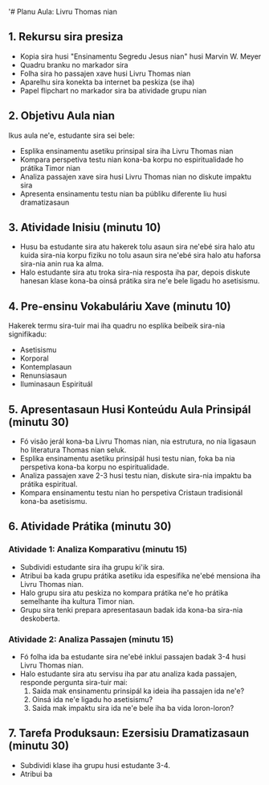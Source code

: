'# Planu Aula: Livru Thomas nian

## 1. Rekursu sira presiza

- Kopia sira husi "Ensinamentu Segredu Jesus nian" husi Marvin W. Meyer
- Quadru branku no markador sira
- Folha sira ho passajen xave husi Livru Thomas nian
- Aparelhu sira konekta ba internet ba peskiza (se iha)
- Papel flipchart no markador sira ba atividade grupu nian

## 2. Objetivu Aula nian

Ikus aula ne'e, estudante sira sei bele:
- Esplika ensinamentu asetiku prinsipal sira iha Livru Thomas nian
- Kompara perspetiva testu nian kona-ba korpu no espiritualidade ho prátika Timor nian
- Analiza passajen xave sira husi Livru Thomas nian no diskute impaktu sira
- Apresenta ensinamentu testu nian ba públiku diferente liu husi dramatizasaun

## 3. Atividade Inisiu (minutu 10)

- Husu ba estudante sira atu hakerek tolu asaun sira ne'ebé sira halo atu kuida sira-nia korpu fiziku no tolu asaun sira ne'ebé sira halo atu haforsa sira-nia anin rua ka alma.
- Halo estudante sira atu troka sira-nia resposta iha par, depois diskute hanesan klase kona-ba oinsá prátika sira ne'e bele ligadu ho asetisismu.

## 4. Pre-ensinu Vokabuláriu Xave (minutu 10)

Hakerek termu sira-tuir mai iha quadru no esplika beibeik sira-nia signifikadu:
- Asetisismu
- Korporal
- Kontemplasaun
- Renunsiasaun
- Iluminasaun Espirituál

## 5. Apresentasaun Husi Konteúdu Aula Prinsipál (minutu 30)

- Fó visão jerál kona-ba Livru Thomas nian, nia estrutura, no nia ligasaun ho literatura Thomas nian seluk.
- Esplika ensinamentu asetiku prinsipál husi testu nian, foka ba nia perspetiva kona-ba korpu no espiritualidade.
- Analiza passajen xave 2-3 husi testu nian, diskute sira-nia impaktu ba prátika espiritual.
- Kompara ensinamentu testu nian ho perspetiva Cristaun tradisionál kona-ba asetisismu.

## 6. Atividade Prátika (minutu 30)

### Atividade 1: Analiza Komparativu (minutu 15)
- Subdividi estudante sira iha grupu ki'ik sira.
- Atribui ba kada grupu prátika asetiku ida espesífika ne'ebé mensiona iha Livru Thomas nian.
- Halo grupu sira atu peskiza no kompara prátika ne'e ho prátika semelhante iha kultura Timor nian.
- Grupu sira tenki prepara apresentasaun badak ida kona-ba sira-nia deskoberta.

### Atividade 2: Analiza Passajen (minutu 15)
- Fó folha ida ba estudante sira ne'ebé inklui passajen badak 3-4 husi Livru Thomas nian.
- Halo estudante sira atu servisu iha par atu analiza kada passajen, responde pergunta sira-tuir mai:
  1. Saida mak ensinamentu prinsipál ka ideia iha passajen ida ne'e?
  2. Oinsá ida ne'e ligadu ho asetisismu?
  3. Saida mak impaktu sira ida ne'e bele iha ba vida loron-loron?

## 7. Tarefa Produksaun: Ezersisiu Dramatizasaun (minutu 30)

- Subdividi klase iha grupu husi estudante 3-4.
- Atribui ba